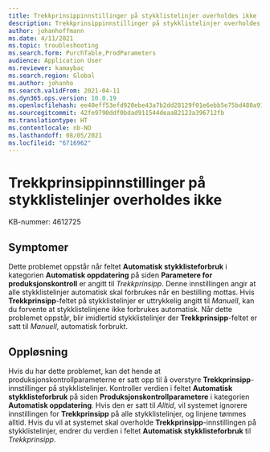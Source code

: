 ```yaml
---
title: Trekkprinsippinnstillinger på stykklistelinjer overholdes ikke
description: Trekkprinsippinnstillinger på stykklistelinjer overholdes ikke.
author: johanhoffmann
ms.date: 4/11/2021
ms.topic: troubleshooting
ms.search.form: PurchTable,ProdParameters
audience: Application User
ms.reviewer: kamaybac
ms.search.region: Global
ms.author: johanho
ms.search.validFrom: 2021-04-11
ms.dyn365.ops.version: 10.0.19
ms.openlocfilehash: ee40eff53efd920ebe43a7b2dd28129f01e6ebb5e75bd480a91f758529f77fc5
ms.sourcegitcommit: 42fe9790ddf0bdad911544deaa82123a396712fb
ms.translationtype: HT
ms.contentlocale: nb-NO
ms.lasthandoff: 08/05/2021
ms.locfileid: "6716962"
---
```

# <a name="flushing-principle-settings-on-bom-lines-arent-respected"></a>Trekkprinsippinnstillinger på stykklistelinjer overholdes ikke

KB-nummer: 4612725

## <a name="symptoms"></a>Symptomer

Dette problemet oppstår når feltet **Automatisk stykklisteforbruk** i kategorien **Automatisk oppdatering** på siden **Parametere for produksjonskontroll** er angitt til *Trekkprinsipp*. Denne innstillingen angir at alle stykklistelinjer automatisk skal forbrukes når en bestilling mottas. Hvis **Trekkprinsipp**-feltet på stykklistelinjer er uttrykkelig angitt til *Manuell*, kan du forvente at stykklistelinjene ikke forbrukes automatisk. Når dette problemet oppstår, blir imidlertid stykklistelinjer der **Trekkprinsipp**-feltet er satt til *Manuell*, automatisk forbrukt.

## <a name="resolution"></a>Oppløsning

Hvis du har dette problemet, kan det hende at produksjonskontrollparameterne er satt opp til å overstyre **Trekkprinsipp**-innstillinger på stykklistelinjer. Kontroller verdien i feltet **Automatisk stykklisteforbruk** på siden **Produksjonskontrollparametere** i kategorien **Automatisk oppdatering**. Hvis den er satt til *Alltid*, vil systemet ignorere innstillingen for **Trekkprinsipp** på alle stykklistelinjer, og linjene tømmes alltid. Hvis du vil at systemet skal overholde **Trekkprinsipp**-innstillingen på stykklistelinjer, endrer du verdien i feltet **Automatisk stykklisteforbruk** til *Trekkprinsipp*.
